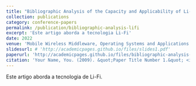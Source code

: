 ```yaml
---
title: "Bibliographic Analysis of the Capacity and Applicability of Li-Fi Networks"
collection: publications
category: conference-papers
permalink: /publication/bibliographic-analysis-lifi
excerpt: 'Este artigo aborda a tecnologia Li-Fi'
date: 2022
venue: 'Mobile Wireless Middleware, Operating Systems and Applications: 10th International Conference on Mobile Wireless Middleware, Operating Systems and Applications (MOBILWARE 2021)'
slidesurl: # 'http://academicpages.github.io/files/slides1.pdf'
paperurl: 'http://academicpages.github.io/files/bibliographic-analysis-lifi.pdf'
citation: 'Your Name, You. (2009). &quot;Paper Title Number 1.&quot; <i>Journal 1</i>. 1(1).'
---
```


Este artigo aborda a tecnologia de Li-Fi.